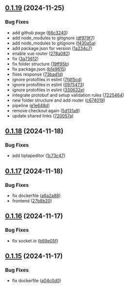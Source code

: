 ## [0.1.19](https://github.com/sergej-stk/notekeeper/compare/v0.1.18...v0.1.19) (2024-11-25)


### Bug Fixes

* add github page ([66c3240](https://github.com/sergej-stk/notekeeper/commit/66c3240a071d5ee448f0ae5a7b5183a1394d04fe))
* add node_modules to gitignore ([df979f7](https://github.com/sergej-stk/notekeeper/commit/df979f731c2d27c24bba54474317c0d555404995))
* add node_modules to gitignore ([f430a5a](https://github.com/sergej-stk/notekeeper/commit/f430a5ab546b3e43a97d36d75c4545ec9aae4ccc))
* add package.json for version ([1a234c7](https://github.com/sergej-stk/notekeeper/commit/1a234c70ba7290b954ef2035acdfb8cb97ae729a))
* enable vue router ([278a082](https://github.com/sergej-stk/notekeeper/commit/278a08227e643f3e28f03ebde89df064e6f75ef1))
* fix ([3a73612](https://github.com/sergej-stk/notekeeper/commit/3a7361278cd60445c36b78470f111f031a1f54de))
* fix folder structure ([19ff95b](https://github.com/sergej-stk/notekeeper/commit/19ff95b0c59c75c9785d8f712a74113283730a19))
* fix package.json ([b1e9615](https://github.com/sergej-stk/notekeeper/commit/b1e9615e68258d76cc08b83718753a9afda85664))
* fixes response ([73bad1d](https://github.com/sergej-stk/notekeeper/commit/73bad1dc948d3cb8f7c5d63e108951c9f06adc82))
* ignore protofiles in eslint ([7f4f5cd](https://github.com/sergej-stk/notekeeper/commit/7f4f5cd9d4079d2cda387152412c5156a25375f6))
* ignore protofiles in eslint ([0975473](https://github.com/sergej-stk/notekeeper/commit/097547344438cca26fcc021a5c355d90d627a562))
* ignore protofiles in eslint ([330632e](https://github.com/sergej-stk/notekeeper/commit/330632e58d72a70800e5baa774c77103bf9b7e3b))
* integrate protobuf and setup validation rules ([7225464](https://github.com/sergej-stk/notekeeper/commit/7225464bbfeaab00a16b85c0f31e7e7ff03dac28))
* new folder structure and add router ([c674019](https://github.com/sergej-stk/notekeeper/commit/c6740195bbb3e0600baf5603dded49c60831b1d0))
* pipeline ([e1e648d](https://github.com/sergej-stk/notekeeper/commit/e1e648d0ac8de9837284c03050f1128c5cca96e4))
* remove checkout again ([5d131a9](https://github.com/sergej-stk/notekeeper/commit/5d131a9b6eb8ebe7cccfb930a924da9ccf92a4d0))
* update shared links ([720057a](https://github.com/sergej-stk/notekeeper/commit/720057a63b82db343fedf3f01814d2e33cc610ed))



## [0.1.18](https://github.com/sergej-stk/notekeeper/compare/v0.1.17...v0.1.18) (2024-11-18)


### Bug Fixes

* add tiptapeditor ([1c73c47](https://github.com/sergej-stk/notekeeper/commit/1c73c479ad8f17d08d303d1e5349dcceda7ba843))



## [0.1.17](https://github.com/sergej-stk/notekeeper/compare/v0.1.16...v0.1.17) (2024-11-18)


### Bug Fixes

* fix dockerfile ([a6a2a88](https://github.com/sergej-stk/notekeeper/commit/a6a2a8885df32aa45a6383122f232549eecfd1d4))
* frontend ([27b8b20](https://github.com/sergej-stk/notekeeper/commit/27b8b2036c924db6273e0ee1636373ee408c62f0))



## [0.1.16](https://github.com/sergej-stk/notekeeper/compare/v0.1.15...v0.1.16) (2024-11-17)


### Bug Fixes

* fix socket.io ([b69e05f](https://github.com/sergej-stk/notekeeper/commit/b69e05f0d1c2ea907e6cf37b71c83ef64e612a52))



## [0.1.15](https://github.com/sergej-stk/notekeeper/compare/v0.1.14...v0.1.15) (2024-11-17)


### Bug Fixes

* fix dockerfile ([a04c0d0](https://github.com/sergej-stk/notekeeper/commit/a04c0d0f7a14d5e66ee6d360831c6915b9f503c0))



